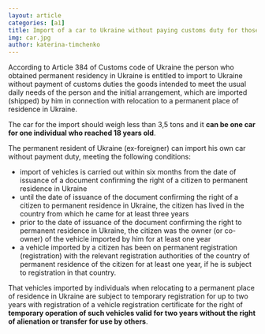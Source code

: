 ```yaml
---
layout: article
categories: [a1]
title: Import of a car to Ukraine without paying customs duty for those who got permanent residency in Ukraine
img: car.jpg
author: katerina-timchenko
---
```

According to  Article 384 of Customs code of Ukraine the person who obtained permanent residency in Ukraine is entitled to import to Ukraine without payment of 
customs duties the goods intended to meet the usual daily needs of the person and the initial arrangement, which are imported (shipped) by him in connection 
with relocation to a permanent place of residence in Ukraine.

The car for the import should weigh less than 3,5 tons and it **can be one car for one individual who reached 18 years old**. 

The permanent resident of Ukraine (ex-foreigner) can import his own car without payment duty, meeting the following conditions:

-	import of vehicles is carried out within six months from the date of issuance of a document confirming the right of a citizen to permanent residence in Ukraine
- until the date of issuance of the document confirming the right of a citizen to permanent residence in Ukraine, the citizen has lived in the country from 
which he came for at least three years
-	prior to the date of issuance of the document confirming the right to permanent residence in Ukraine, the citizen was the owner (or co-owner) of the vehicle 
imported by him for at least one year
-	a vehicle imported by a citizen has been on permanent registration (registration) with the relevant registration authorities of the country of permanent residence 
of the citizen for at least one year, if he is subject to registration in that country.

That vehicles imported by individuals when relocating to a permanent place of residence in Ukraine are subject to temporary registration for up to two years 
with registration of a vehicle registration certificate for the right of **temporary operation of such vehicles valid for two years without the right of alienation
or transfer for use by others**.
